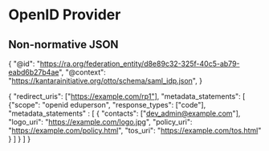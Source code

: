 # OpenID Provider

## Non-normative JSON

{
    "@id": "https://ra.org/federation_entity/d8e89c32-325f-40c5-ab79-eabd6b27b4ae",
    "@context": "https://kantarainitiative.org/otto/schema/saml_idp.json",
}

{
     "redirect_uris": ["https://example.com/rp1"],
     "metadata_statements": 
     [
       {"scope": "openid eduperson",
         "response_types": ["code"],
         "metadata_statements" : 
         [
           { "contacts": ["dev_admin@example.com"],
             "logo_uri": "https://example.com/logo.jpg",
             "policy_uri": "https://example.com/policy.html",
             "tos_uri": "https://example.com/tos.html"
           }
         ]
       }
     ]
   }
